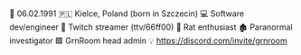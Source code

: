 🎂 06.02.1991
🇵🇱 Kielce, Poland (born in Szczecin)
💻 Software dev/engineer
🎲 Twitch streamer (ttv/66ff00)
🐀 Rat enthusiast
🏚 Paranormal investigator
🟩 GrnRoom head admin
💡 https://discord.com/invite/grnroom
